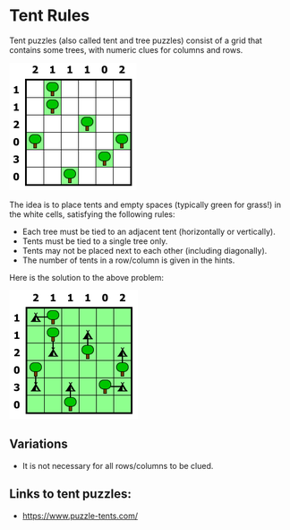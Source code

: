 # Tent Rules

Tent puzzles (also called tent and tree puzzles) consist of a grid that contains some trees, with numeric clues for columns and rows.

![Example tent puzzle](tent.png "Example tent puzzle")

The idea is to place tents and empty spaces (typically green for grass!) in the white cells, satisfying the following rules:

* Each tree must be tied to an adjacent tent (horizontally or vertically).
* Tents must be tied to a single tree only.
* Tents may not be placed next to each other (including diagonally).
* The number of tents in a row/column is given in the hints.

Here is the solution to the above problem:

![Example tent puzzle solution](tent_sol.png "Example tent puzzle solution")

## Variations

* It is not necessary for all rows/columns to be clued.

## Links to tent puzzles:

* https://www.puzzle-tents.com/
